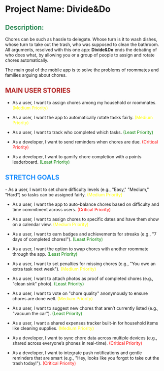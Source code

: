 # Project Name: Divide&Do

<h2 style="color:#2E8B57;">Description:</h2>

Chores can be such as hassle to delegate. Whose turn is it to wash dishes, whose turn to take out the trash, who was supposed to clean the bathroom. All arguments, resolved with this one app: <strong>Divide&amp;Do</strong> ends the debating of who does what, by allowing you or a group of people to assign and rotate chores automatically.

The main goal of the mobile app is to solve the problems of roommates and families arguing about chores.

<h2 style="color:#B22222;">MAIN USER STORIES</h2>

- As a user, I want to assign chores among my household or roommates. <span style="color: yellow;">(Medium Priority)</span>

- As a user, I want the app to automatically rotate tasks fairly. <span style="color: yellow;">(Medium Priority)</span>

- As a user, I want to track who completed which tasks. <span style="color: green;">(Least Priority)</span>

- As a developer, I want to send reminders when chores are due. <span style="color: red;">(Critical Priority)</span>

- As a developer, I want to gamify chore completion with a points leaderboard. <span style="color: green;">(Least Priority)</span>

<h2 style="color:#1E90FF;">STRETCH GOALS</h2>
- As a user, I want to set chore difficulty levels (e.g., "Easy," "Medium," "Hard") so tasks can be assigned fairly. <span style="color: yellow;">(Medium Priority)</span>

- As a user, I want the app to auto-balance chores based on difficulty and time commitment across users. <span style="color: red;">(Critical Priority)</span>

- As a user, I want to assign chores to specific dates and have them show on a calendar view. <span style="color: yellow;">(Medium Priority)</span>

- As a user, I want to earn badges and achievements for streaks (e.g., "7 days of completed chores!"). <span style="color: green;">(Least Priority)</span>

- As a user, I want the option to swap chores with another roommate through the app. <span style="color: green;">(Least Priority)</span>

- As a user, I want to set penalties for missing chores (e.g., "You owe an extra task next week"). <span style="color: yellow;">(Medium Priority)</span>

- As a user, I want to attach photos as proof of completed chores (e.g., "clean sink" photo). <span style="color: green;">(Least Priority)</span>

- As a user, I want to vote on "chore quality" anonymously to ensure chores are done well. <span style="color: yellow;">(Medium Priority)</span>

- As a user, I want to suggest new chores that aren’t currently listed (e.g., "vacuum the car"). <span style="color: green;">(Least Priority)</span>

- As a user, I want a shared expenses tracker built-in for household items like cleaning supplies. <span style="color: yellow;">(Medium Priority)</span>

- As a developer, I want to sync chore data across multiple devices (e.g., shared across everyone’s phones in real-time). <span style="color: red;">(Critical Priority)</span>

- As a developer, I want to integrate push notifications and gentle reminders that are smart (e.g., "Hey, looks like you forgot to take out the trash today!"). <span style="color: red;">(Critical Priority)</span>
